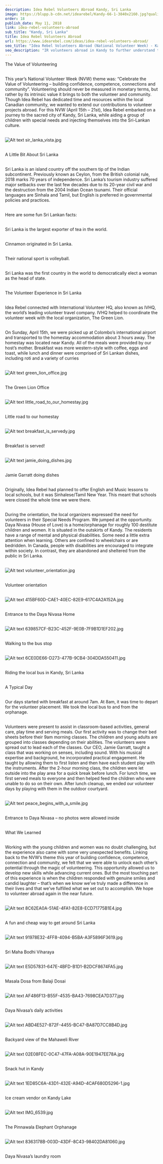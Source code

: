 ```yaml
---
description: Idea Rebel Volunteers Abroad Kandy, Sri Lanka
image: https://blupp.b-cdn.net/idearebel/Kandy-66-1-3840x2160.jpg?quality=80&width=800
order: 18
publish_date: May 11, 2018
link: idea-rebel-volunteers-abroad
sub_title: "Kandy, Sri Lanka"
title: Idea Rebel Volunteers Abroad
url: https://www.idearebel.com/ideas/idea-rebel-volunteers-abroad/
seo_title: "Idea Rebel Volunteers Abroad (National Volunteer Week) - Kandy, Sri Lanka"
seo_description: "IR volunteers abroad in Kandy to further understand the value of volunteering. Though challenging, the experience came with some very unexpected benefits..."
---
```

The Value of Volunteering

\
This year’s National Volunteer Week (NVW) theme was: “Celebrate the Value of Volunteering – building confidence, competence, connections and community”. Volunteering should never be measured in monetary terms, but rather by its intrinsic value it brings to both the volunteer and community. Though Idea Rebel has dedicated time and resources within the local Canadian community, we wanted to extend our contributions to volunteer projects abroad. For this NVW (April 15th – 21st), Idea Rebel embarked on a journey to the sacred city of Kandy, Sri Lanka, while aiding a group of children with special needs and injecting themselves into the Sri-Lankan culture.

\
![Alt text](https://blupp.b-cdn.net/idearebel/sir_lanka_vista.jpg?quality=80&width=800?quality=80&width=800 "a title")
sir_lanka_vista.jpg

\
A Little Bit About Sri Lanka

\
Sri Lanka is an island country off the southern tip of the Indian subcontinent. Previously known as Ceylon, from the British colonial rule, 2018 marks 70 years of independence. Sri Lanka’s tourism industry suffered major setbacks over the last few decades due to its 20-year civil war and the destruction from the 2004 Indian Ocean tsunami. Their official languages are Sinhala and Tamil, but English is preferred in governmental policies and practices.

\
Here are some fun Sri Lankan facts:

\
Sri Lanka is the largest exporter of tea in the world.

\
Cinnamon originated in Sri Lanka.

\
Their national sport is volleyball.

\
Sri Lanka was the first country in the world to democratically elect a woman as the head of state.

\
The Volunteer Experience in Sri Lanka

\
Idea Rebel connected with International Volunteer HQ, also known as IVHQ, the world’s leading volunteer travel company. IVHQ helped to coordinate the volunteer week with the local organization, The Green Lion.

\
On Sunday, April 15th, we were picked up at Colombo’s international airport and transported to the homestay accommodation about 3 hours away. The homestay was located near Kandy. All of the meals were provided by our host’s mother. Breakfast was more western-style with coffee, eggs and toast, while lunch and dinner were comprised of Sri Lankan dishes, including roti and a variety of curries

\
![Alt text](https://blupp.b-cdn.net/idearebel/green_lion_office.jpg?quality=80&width=800?quality=80&width=800 "a title")
green_lion_office.jpg

\
The Green Lion Office

\
![Alt text](https://blupp.b-cdn.net/idearebel/little_road_to_our_homestay.jpg?quality=80&width=800?quality=80&width=800 "a title")
little_road_to_our_homestay.jpg

\
Little road to our homestay

\
![Alt text](https://blupp.b-cdn.net/idearebel/breakfast_is_servedy.jpg?quality=80&width=800?quality=80&width=800 "a title")
breakfast_is_servedy.jpg

\
Breakfast is served!

\
![Alt text](https://blupp.b-cdn.net/idearebel/jamie_doing_dishes.jpg?quality=80&width=800?quality=80&width=800 "a title")
jamie_doing_dishes.jpg

\
Jamie Garratt doing dishes

\
Originally, Idea Rebel had planned to offer English and Music lessons to local schools, but it was Sinhalese/Tamil New Year. This meant that schools were closed the whole time we were there.

\
During the orientation, the local organizers expressed the need for volunteers in their Special Needs Program. We jumped at the opportunity. Daya Nivasa (House of Love) is a home/orphanage for roughly 100 destitute children and women. It is situated in the outskirts of Kandy. The residents have a range of mental and physical disabilities. Some need a little extra attention when learning. Others are confined to wheelchairs or are bedridden. In Canada, people with disabilities are encouraged to integrate within society. In contrast, they are abandoned and sheltered from the public in Sri Lanka.

\
![Alt text](https://blupp.b-cdn.net/idearebel/volunteer_orientation.jpg?quality=80&width=800?quality=80&width=800 "a title")
volunteer_orientation.jpg

\
Volunteer orientation

\
![Alt text](https://blupp.b-cdn.net/idearebel/415BF60D-CAE1-40EC-82E9-617C4A2A152A.jpg?quality=80&width=800?quality=80&width=800 "a title")
415BF60D-CAE1-40EC-82E9-617C4A2A152A.jpg

\
Entrance to the Daya Nivasa Home

\
![Alt text](https://blupp.b-cdn.net/idearebel/639857CF-B23C-452F-9E0B-7F9B1D1EF202.jpg?quality=80&width=800?quality=80&width=800 "a title")
639857CF-B23C-452F-9E0B-7F9B1D1EF202.jpg

\
Walking to the bus stop

\
![Alt text](https://blupp.b-cdn.net/idearebel/6CE0DE66-D273-477B-9CB4-304DDA550411.jpg?quality=80&width=800?quality=80&width=800 "a title")
6CE0DE66-D273-477B-9CB4-304DDA550411.jpg

\
Riding the local bus in Kandy, Sri Lanka

\
A Typical Day

\
Our days started with breakfast at around 7am. At 8am, it was time to depart for the volunteer placement. We took the local bus to and from the orphanage.

\
Volunteers were present to assist in classroom-based activities, general care, play time and serving meals. Our first activity was to change their bed sheets before their 9am morning classes. The children and young adults are grouped into classes depending on their abilities.  The volunteers were spread out to lead each of the classes. Our CEO, Jamie Garratt, taught a class that was working on senses, including sound. With his musical expertise and background, he incorporated practical engagement. He taught by allowing them to first listen and then have each student play with the instruments. After the 2-hour morning class, the children were let outside into the play area for a quick break before lunch. For lunch time, we first served meals to everyone and then helped feed the children who were unable to do so on their own. After lunch cleanup, we ended our volunteer days by playing with them in the outdoor courtyard.

\
![Alt text](https://blupp.b-cdn.net/idearebel/peace_begins_with_a_smile.jpg?quality=80&width=800?quality=80&width=800 "a title")
peace_begins_with_a_smile.jpg

\
Entrance to Daya Nivasa – no photos were allowed inside

\
What We Learned

\
Working with the young children and women was no doubt challenging, but the experience also came with some very unexpected benefits. Linking back to the NVW’s theme this year of building confidence, competence, connection and community, we felt that we were able to unlock each other’s potential through the magic of volunteering. This opportunity allowed us to develop new skills while advancing current ones. But the most touching part of this experience is when the children responded with genuine smiles and candid laughter – that’s when we know we’ve truly made a difference in their lives and that we’ve fulfilled what we set out to accomplish. We hope to volunteer abroad again in the near future.

\
![Alt text](https://blupp.b-cdn.net/idearebel/8C62EA0A-51AE-4FA1-82E8-ECD71775B1E4.jpg?quality=80&width=800?quality=80&width=800 "a title")
8C62EA0A-51AE-4FA1-82E8-ECD71775B1E4.jpg

\
A fun and cheap way to get around Sri Lanka

\
![Alt text](https://blupp.b-cdn.net/idearebel/91978E32-4FF8-4094-B5BA-A3F5896F3619.jpg?quality=80&width=800?quality=80&width=800 "a title")
91978E32-4FF8-4094-B5BA-A3F5896F3619.jpg

\
Sri Maha Bodhi Viharaya

\
![Alt text](https://blupp.b-cdn.net/idearebel/E5D57831-647E-4BFD-B1D1-B2DCF8674FA5.jpg?quality=80&width=800?quality=80&width=800 "a title")
E5D57831-647E-4BFD-B1D1-B2DCF8674FA5.jpg

\
Masala Dosa from Balaji Dosai

\
![Alt text](https://blupp.b-cdn.net/idearebel/AF486F13-B55F-4535-BA43-7698CEA7D377.jpg?quality=80&width=800?quality=80&width=800 "a title")
AF486F13-B55F-4535-BA43-7698CEA7D377.jpg

\
Daya Nivasa’s daily activities

\
![Alt text](https://blupp.b-cdn.net/idearebel/ABD4E527-872F-4455-BC47-BA87D7CC8B4D.jpg?quality=80&width=800?quality=80&width=800 "a title")
ABD4E527-872F-4455-BC47-BA87D7CC8B4D.jpg

\
Backyard view of the Mahaweli River

\
![Alt text](https://blupp.b-cdn.net/idearebel/02E08FEC-0C47-47FA-A08A-90E1947EE78A.jpg?quality=80&width=800?quality=80&width=800 "a title")
02E08FEC-0C47-47FA-A08A-90E1947EE78A.jpg

\
Snack hut in Kandy

\
![Alt text](https://blupp.b-cdn.net/idearebel/1ED85C6A-43D1-432E-A94D-4CAF680D5296-1.jpg?quality=80&width=800?quality=80&width=800 "a title")
1ED85C6A-43D1-432E-A94D-4CAF680D5296-1.jpg

\
Ice cream vendor on Kandy Lake

\
![Alt text](https://blupp.b-cdn.net/idearebel/IMG_6539.jpg?quality=80&width=800?quality=80&width=800 "a title")
IMG_6539.jpg

\
The Pinnawala Elephant Orphanage

\
![Alt text](https://blupp.b-cdn.net/idearebel/8363178B-003D-43DF-8C43-98402DA81060.jpg?quality=80&width=800?quality=80&width=800 "a title")
8363178B-003D-43DF-8C43-98402DA81060.jpg

\
Daya Nivasa’s laundry room
